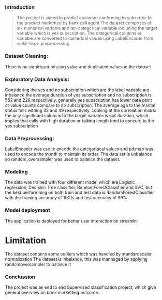 ### Introduction
> The project is aimed to predict customer confirming to subscribe to the product marketted by bank call agent
The dataset comprises of six numerical variable and ten categorical variable including the target variable which is yes subscription.
The categorical columns or variable are converted to numerical values using LabelEncoder from scikit-learn preprocessing

### Dataset Cleaning:
There is no significant missing value and duplicated values in the dataset
### Exploratory Data Analysis:
Considering the yes and no subscription which are the label variable are inbalance the average duration of yes subscription and no subscription is 552 and 226 respectively, generally yes subscription has lower data point or value counts compare to no subscription.
The average age to the marital status falls withing 33 and 49 respectively. Looking at the correlation matrix the only significant columns to the target variable is call duration, which implies that calls with high duration or talking length tend to concure to the yes subscription

### Data Preprocessing:
LabelEncoder was use to encode the categoriacal values and pd.map was used to encode the month to maintain its order. The data set is unbalance so random_oversampler was used to balance the dataset.
### Modeling
The data was trained with four different model which are Logistic regression, Decision Tree classifier, RandomForestClassifier and SVC, but the best performning  on both train and test data is RandomForestClassifier with the training accuracy of 100% and test accuracy of 99%

### Model deployment
The application is deployed for better user interaction on streamlit

# Limitation
The dataset contains some outliers which was handled by standardscaler normalization
The dataset is inbalance, this was mannaged by applying randomoversampler to balance it

### Conclussion
The project was an end to end Supervised classification project, which give general overview on bank marketting outcome.